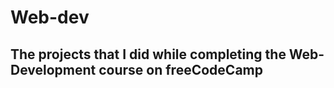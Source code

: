 #                                                                           <h1>Web-dev</h1>
## <p>The projects that I did while completing the Web-Development course on freeCodeCamp</p> 
